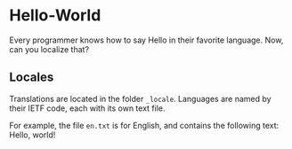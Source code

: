 # Hello-World

Every programmer knows how to say Hello in their favorite language. Now,
can you localize that?

## Locales
Translations are located in the folder `_locale`. Languages
are named by their IETF code, each with its own text file.

For example, the file `en.txt` is for English, and contains the following text:
    Hello, world!

